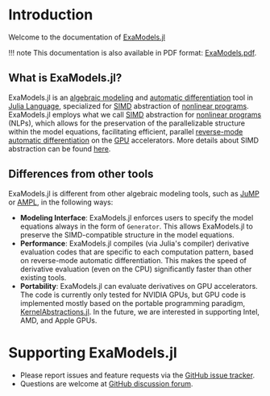 # Introduction

Welcome to the documentation of [ExaModels.jl](https://github.com/sshin23/ExaModels.jl)

!!! note
    This documentation is also available in PDF format: [ExaModels.pdf](ExaModels.pdf).

## What is ExaModels.jl?
ExaModels.jl is an [algebraic modeling](https://en.wikipedia.org/wiki/Algebraic_modeling_language) and [automatic differentiation](https://en.wikipedia.org/wiki/Automatic_differentiation) tool in [Julia Language](https://julialang.org/), specialized for [SIMD](https://en.wikipedia.org/wiki/Single_instruction,_multiple_data) abstraction of [nonlinear programs](https://en.wikipedia.org/wiki/Nonlinear_programming). ExaModels.jl employs what we call [SIMD](https://en.wikipedia.org/wiki/Single_instruction,_multiple_data) abstraction for [nonlinear programs](https://en.wikipedia.org/wiki/Nonlinear_programming) (NLPs), which allows for the preservation of the parallelizable structure within the model equations, facilitating efficient, parallel [reverse-mode automatic differentiation](https://en.wikipedia.org/wiki/Automatic_differentiation) on the [GPU](https://en.wikipedia.org/wiki/Graphics_processing_unit) accelerators. More details about SIMD abstraction can be found [here](/simd).

## Differences from other tools
ExaModels.jl is different from other algebraic modeling tools, such as [JuMP](https://github.com/jump-dev/JuMP.jl) or [AMPL](https://ampl.com/), in the following ways:
- **Modeling Interface**: ExaModels.jl enforces users to specify the model equations always in the form of `Generator`. This allows ExaModels.jl to preserve the SIMD-compatible structure in the model equations.
- **Performance**: ExaModels.jl compiles (via Julia's compiler) derivative evaluation codes that are specific to each computation pattern, based on reverse-mode automatic differentiation. This makes the speed of derivative evaluation (even on the CPU) significantly faster than other existing tools.
- **Portability**: ExaModels.jl can evaluate derivatives on GPU accelerators. The code is currently only tested for NVIDIA GPUs, but GPU code is implemented mostly based on the portable programming paradigm, [KernelAbstractions.jl](https://github.com/JuliaGPU/KernelAbstractions.jl). In the future, we are interested in supporting Intel, AMD, and Apple GPUs.

# Supporting ExaModels.jl
- Please report issues and feature requests via the [GitHub issue tracker](https://github.com/sshin/ExaModels.jl/issues).
- Questions are welcome at [GitHub discussion forum](https://github.com/sshin23/ExaModels.jl/discussions).
